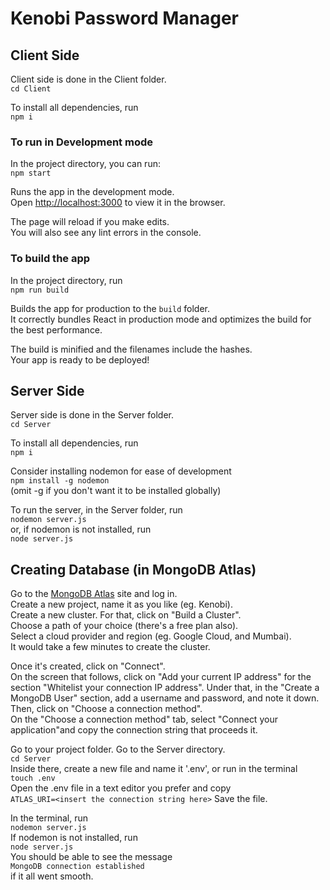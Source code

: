 # Kenobi Password Manager

## Client Side

Client side is done in the Client folder.  \
`cd Client`

To install all dependencies, run \
`npm i`

### To run in Development mode 

In the project directory, you can run: \
`npm start` 

Runs the app in the development mode.\
Open [http://localhost:3000](http://localhost:3000) to view it in the browser.

The page will reload if you make edits.\
You will also see any lint errors in the console.

### To build the app
In the project directory, run \
`npm run build`

Builds the app for production to the `build` folder.\
It correctly bundles React in production mode and optimizes the build for the best performance.

The build is minified and the filenames include the hashes.\
Your app is ready to be deployed!


## Server Side

Server side is done in the Server folder. \
`cd Server`

To install all dependencies, run \
`npm i`

Consider installing nodemon for ease of development \
`npm install -g nodemon` \
(omit -g if you don't want it to be installed globally)

To run the server, in the Server folder, run \
`nodemon server.js` \
or, if nodemon is not installed, run \
`node server.js` 

## Creating Database (in MongoDB Atlas)

Go to the [MongoDB Atlas](https://account.mongodb.com/account/login?n=%2Fv2%2F6086825ce97ae723ddc04224) site and log in.\
Create a new project, name it as you like (eg. Kenobi).\
Create a new cluster. For that, click on "Build a Cluster".\
Choose a path of your choice (there's a free plan also).\
Select a cloud provider and region (eg. Google Cloud, and Mumbai). \
It would take a few minutes to create the cluster. 

Once it's created, click on "Connect".\
On the screen that follows, click on "Add your current IP address" for the section "Whitelist your connection IP address". Under that, in the "Create a MongoDB User" section, add a username and password, and note it down. Then, click on "Choose a connection method". \
On the "Choose a connection method" tab, select "Connect your application"and copy the connection string that proceeds it. 

Go to your project folder. Go to the Server directory.  \
`cd Server` \
Inside there, create a new file and name it '.env', or run in the terminal \
`touch .env` \
Open the .env file in a text editor you prefer and copy \
`ATLAS_URI=<insert the connection string here>`
Save the file.

In the terminal, run  \
`nodemon server.js` \
If nodemon is not installed, run \
`node server.js` \
You should be able to see the message \
`MongoDB connection established` \
if it all went smooth.


